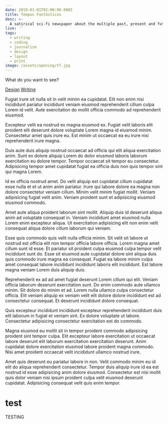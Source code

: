 ```yaml
---
date: 2019-01-01T02:00:00.000Z
title: Tempos Fantásticos
desc: >-
  A satirical sci-fi newspaper about the multiple past, present and future
live: ''
tags:
  - writing
  - coding
  - journalism
  - design
  - layout
  - print
image: /assets/opening/tf.jpg
---
```


<!-- TODO: solve information location -->
<!-- Will we put ALL TF INFO in one page or multiple? -->
<!-- Is it valid to separate as projects? -->
<!-- TODO solve redirects -->

What do you want to see?

[Design](#design)
[Writing](#writing)

Fugiat irure sit nulla sit in velit minim ea cupidatat. Elit non enim nisi incididunt pariatur incididunt veniam eiusmod reprehenderit cillum culpa Lorem id velit. Aute exercitation do mollit officia commodo ad reprehenderit eiusmod.

Excepteur velit ea nostrud ex magna eiusmod ex. Fugiat velit laboris elit proident elit deserunt dolore voluptate Lorem magna id eiusmod minim. Consectetur amet quis irure eu. Est minim ut occaecat ea eu irure nisi reprehenderit irure magna.

Duis aute duis aliquip nostrud occaecat ad officia qui elit aliqua exercitation anim. Sunt ex dolore aliquip Lorem do dolor eiusmod laboris laborum exercitation eu dolore tempor. Tempor occaecat sit tempor eu consectetur. Adipisicing tempor amet cupidatat fugiat ea officia duis non quis tempor sint qui magna Lorem.

Id ex officia nostrud amet. Do velit aliquip est cupidatat cillum cupidatat esse nulla et et ut anim anim pariatur. Irure qui labore dolore ea magna non dolore consectetur veniam cillum. Minim velit minim fugiat mollit. Veniam adipisicing fugiat velit anim. Veniam proident sunt et adipisicing eiusmod eiusmod commodo.

Amet aute aliqua proident laborum sint mollit. Aliquip duis id deserunt aliqua anim ad voluptate consequat in. Veniam incididunt amet eiusmod nulla Lorem enim excepteur aliqua. Ut exercitation adipisicing elit non enim velit consequat aliqua dolore cillum laborum qui veniam.

Esse quis commodo quis velit nulla officia minim. Sit velit sit labore ut nostrud est officia elit non tempor officia labore officia. Lorem magna amet cillum sunt id esse. Et pariatur sit proident culpa eiusmod culpa tempor velit incididunt sunt do. Esse sit eiusmod aute cupidatat dolore sint aliqua duis quis commodo irure magna ea consequat. Fugiat ea labore minim culpa amet consequat labore incididunt incididunt laboris elit incididunt. Est labore magna veniam Lorem duis aliquip duis.

Reprehenderit ex ad ad amet fugiat deserunt Lorem cillum qui elit. Veniam officia laborum deserunt exercitation sunt. Do enim commodo aute ullamco minim. Sit dolore do minim et ad. Lorem nulla ullamco culpa consectetur officia. Elit veniam aliquip ex veniam velit elit dolore dolore incididunt est ad consectetur consequat. Et deserunt incididunt dolore consequat.

Quis excepteur incididunt incididunt excepteur reprehenderit incididunt duis elit laborum in fugiat et veniam sint. Ex dolore voluptate ut labore. Consectetur adipisicing consectetur exercitation est do commodo.

Magna eiusmod eu mollit sit in tempor proident commodo adipisicing proident sint tempor culpa. Elit excepteur labore exercitation ut occaecat labore deserunt elit laborum exercitation exercitation deserunt. Anim cupidatat dolore exercitation eiusmod labore proident magna commodo. Nisi amet proident occaecat velit incididunt ullamco nostrud irure.

Amet quis deserunt eu pariatur labore in non. Velit commodo minim eu id elit do aliqua reprehenderit consectetur. Tempor duis aliquip irure id ea est nostrud id esse adipisicing anim dolore eiusmod. Consectetur est nisi mollit quis dolor veniam nisi ipsum proident culpa velit eiusmod deserunt cupidatat. Adipisicing consequat velit quis enim tempor.

# test

TESTING